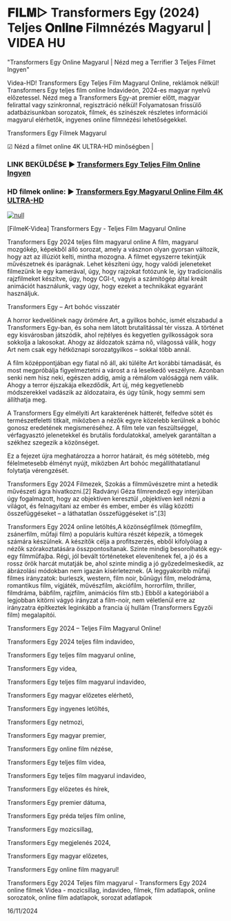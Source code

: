 # 𝐅𝐈𝐋𝐌▷ Transformers Egy (2024) Teljes 𝐎𝐧𝐥𝐢𝐧𝐞 Filmnézés Magyarul | VIDEA HU




"Transformers Egy Online Magyarul | Nézd meg a Terrifier 3 Teljes Filmet Ingyen"

Videa-HD! Transformers Egy Teljes Film Magyarul Online, reklámok nélkül! Transformers Egy teljes film online Indavideón, 2024-es magyar nyelvű előzetessel. Nézd meg a Transformers Egy-at premier előtt, magyar felirattal vagy szinkronnal, regisztráció nélkül! Folyamatosan frissülő adatbázisunkban sorozatok, filmek, és színészek részletes információi magyarul elérhetők, ingyenes online filmnézési lehetőségekkel.

Transformers Egy Filmek Magyarul

☑ Nézd a filmet online 4K ULTRA-HD minőségben |

### LINK BEKÜLDÉSE ▶️ [Transformers Egy Teljes Film Online Ingyen](https://t.co/YeqnAtVMoF)

### HD filmek online: ▶️ [Transformers Egy Magyarul Online Film 4K ULTRA-HD](https://t.co/YeqnAtVMoF)

[![null](https://static.wixstatic.com/media/855a25_043b5abeb4ae4d35ac003198e7fe56ed~mv2.gif)](https://t.co/YeqnAtVMoF)

[FilmeK-Videa] Transformers Egy - Teljes Film Magyarul Online

Transformers Egy 2024 teljes film magyarul online A film, magyarul mozgókép, képekből álló sorozat, amely a vásznon olyan gyorsan változik, hogy azt az illúziót kelti, mintha mozogna. A filmet egyszerre tekintjük művészetnek és iparágnak. Lehet készíteni úgy, hogy valódi jeleneteket filmezünk le egy kamerával, úgy, hogy rajzokat fotózunk le, így tradicionális rajzfilmeket készítve, úgy, hogy CGI-t, vagyis a számítógép által kreált animációt használunk, vagy úgy, hogy ezeket a technikákat egyaránt használjuk.

Transformers Egy – Art bohóc visszatér

A horror kedvelőinek nagy örömére Art, a gyilkos bohóc, ismét elszabadul a Transformers Egy-ban, és soha nem látott brutalitással tér vissza. A történet egy kisvárosban játszódik, ahol rejtélyes és kegyetlen gyilkosságok sora sokkolja a lakosokat. Ahogy az áldozatok száma nő, világossá válik, hogy Art nem csak egy hétköznapi sorozatgyilkos – sokkal több annál.

A film középpontjában egy fiatal nő áll, aki túlélte Art korábbi támadását, és most megpróbálja figyelmeztetni a várost a rá leselkedő veszélyre. Azonban senki nem hisz neki, egészen addig, amíg a rémálom valósággá nem válik. Ahogy a terror éjszakája elkezdődik, Art új, még kegyetlenebb módszerekkel vadászik az áldozataira, és úgy tűnik, hogy semmi sem állíthatja meg.

A Transformers Egy elmélyíti Art karakterének hátterét, felfedve sötét és természetfeletti titkait, miközben a nézők egyre közelebb kerülnek a bohóc gonosz eredetének megismeréséhez. A film tele van feszültséggel, vérfagyasztó jelenetekkel és brutális fordulatokkal, amelyek garantáltan a székhez szegezik a közönséget.

Ez a fejezet újra meghatározza a horror határait, és még sötétebb, még félelmetesebb élményt nyújt, miközben Art bohóc megállíthatatlanul folytatja vérengzését.

Transformers Egy 2024 Filmezek, Szokás a filmművészetre mint a hetedik művészeti ágra hivatkozni.[2] Radványi Géza filmrendező egy interjúban úgy fogalmazott, hogy az objektíven keresztül „objektíven kell nézni a világot, és felnagyítani az ember és ember, ember és világ közötti összefüggéseket – a láthatatlan összefüggéseket is”.[3]

Transformers Egy 2024 online letöltés,A közönségfilmek (tömegfilm, zsánerfilm, műfaji film) a populáris kultúra részét képezik, a tömegek számára készülnek. A készítők célja a profitszerzés, ebből kifolyólag a nézők szórakoztatására összpontosítanak. Szinte mindig besorolhatók egy-egy filmműfajba. Régi, jól bevált történeteket elevenítenek fel, a jó és a rossz örök harcát mutatják be, ahol szinte mindig a jó győzedelmeskedik, az ábrázolási módokban nem igazán kísérleteznek. (A leggyakoribb műfaji filmes irányzatok: burleszk, western, film noir, bűnügyi film, melodráma, romantikus film, vígjáték, művészfilm, akciófilm, horrorfilm, thriller, filmdráma, bábfilm, rajzfilm, animációs film stb.) Ebből a kategóriából a legjobban kitörni vágyó irányzat a film-noir, nem véletlenül erre az irányzatra építkeztek leginkább a francia új hullám (Transformers Egyzői film) megalapítói.

Transformers Egy 2024 – Teljes Film Magyarul Online!

Transformers Egy 2024 teljes film indavideo,

Transformers Egy teljes film magyarul online,

Transformers Egy videa,

Transformers Egy teljes film magyarul indavideo,

Transformers Egy magyar előzetes elérhető,

Transformers Egy ingyenes letöltés,

Transformers Egy netmozi,

Transformers Egy magyar premier,

Transformers Egy online film nézése,

Transformers Egy teljes film videa,

Transformers Egy teljes film magyarul indavideo,

Transformers Egy előzetes és hírek,

Transformers Egy premier dátuma,

Transformers Egy préda teljes film online,

Transformers Egy mozicsillag,

Transformers Egy megjelenés 2024,

Transformers Egy magyar előzetes,

Transformers Egy online film magyarul!

Transformers Egy 2024 Teljes film magyarul - Transformers Egy 2024 online filmek Videa - mozicsillag, indavideo, filmek, film adatlapok, online sorozatok, online film adatlapok, sorozat adatlapok

16/11/2024
